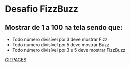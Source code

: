 # Desafio FizzBuzz

## Mostrar de 1 a 100 na tela sendo que:
  * Todo número divisível por 3 deve mostrar Fizz
  * Todo número divisível por 5 deve mostrar Buzz
  * Todo número divisível por 3 e 5 deve mostrar FizzBuzz
  
[GITPAGES](https://vinicius-lele.github.io/fizz-buzz/)

